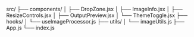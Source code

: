 src/
├── components/
│   ├── DropZone.jsx
│   ├── ImageInfo.jsx
│   ├── ResizeControls.jsx
│   ├── OutputPreview.jsx
│   └── ThemeToggle.jsx
├── hooks/
│   └── useImageProcessor.js
├── utils/
│   └── imageUtils.js
├── App.js
└── index.js
